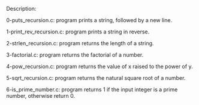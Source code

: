 Description:

0-puts_recursion.c: program prints a string, followed by a new line.

1-print_rev_recursion.c: program prints a string in reverse.

2-strlen_recursion.c: program returns the length of a string.

3-factorial.c: program returns the factorial of a number.

4-pow_recursion.c: program returns the value of x raised to the power of y.

5-sqrt_recursion.c: program returns the natural square root of a number.

6-is_prime_number.c: program returns 1 if the input integer is a prime number, otherwise return 0.

